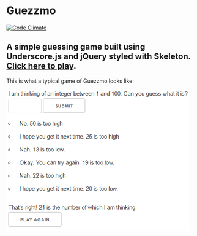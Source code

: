 # Guezzmo
[![Code Climate](https://codeclimate.com/github/tdreid/Guezzmo/badges/gpa.svg)](https://codeclimate.com/github/tdreid/Guezzmo)

A simple guessing game built using Underscore.js and jQuery styled with Skeleton. [Click here to play](https://tdreid.github.io/Guezzmo/).
---
This is what a typical game of Guezzmo looks like:

![Guezzmo Screenshot](https://github.com/tdreid/Guezzmo/blob/master/docs/images/screenshot-guezzmo.png)
